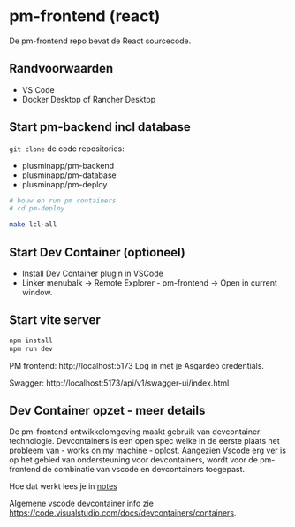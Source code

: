 # pm-frontend (react)
De pm-frontend repo bevat de React sourcecode.

## Randvoorwaarden

* VS Code
* Docker Desktop of Rancher Desktop

## Start pm-backend incl database

`git clone` de code repositories:

* plusminapp/pm-backend
* plusminapp/pm-database
* plusminapp/pm-deploy

```bash
# bouw en run pm containers 
# cd pm-deploy 

make lcl-all
```

## Start Dev Container (optioneel)

* Install Dev Container plugin in VSCode
* Linker menubalk -> Remote Explorer - pm-frontend -> Open in current window.

## Start vite server

```bash
npm install
npm run dev
```

PM frontend: http://localhost:5173 Log in met je Asgardeo credentials.

Swagger: http://localhost:5173/api/v1/swagger-ui/index.html


## Dev Container opzet - meer details

De pm-frontend ontwikkelomgeving maakt gebruik van devcontainer technologie.
Devcontainers is een open spec welke in de eerste plaats het probleem van - works on my machine - oplost.
Aangezien Vscode erg ver is op het gebied van ondersteuning voor devcontainers, wordt voor de pm-frontend
de combinatie van vscode en devcontainers toegepast. 

Hoe dat werkt lees je in [notes](NOTES.md)

Algemene vscode devcontainer info zie https://code.visualstudio.com/docs/devcontainers/containers. 
